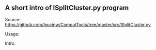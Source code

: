 ## A short intro of lSplitCluster.py program
Source: https://github.com/leucinw/ComputTools/tree/master/src/lSplitCluster.py

Usage:

Intro:

